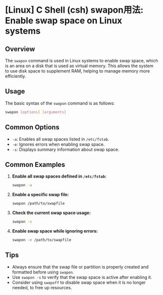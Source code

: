 # [Linux] C Shell (csh) swapon用法: Enable swap space on Linux systems

## Overview
The `swapon` command is used in Linux systems to enable swap space, which is an area on a disk that is used as virtual memory. This allows the system to use disk space to supplement RAM, helping to manage memory more efficiently.

## Usage
The basic syntax of the `swapon` command is as follows:

```bash
swapon [options] [arguments]
```

## Common Options
- `-a`: Enables all swap spaces listed in `/etc/fstab`.
- `-e`: Ignores errors when enabling swap space.
- `-s`: Displays summary information about swap space.

## Common Examples
1. **Enable all swap spaces defined in `/etc/fstab`:**
   ```bash
   swapon -a
   ```

2. **Enable a specific swap file:**
   ```bash
   swapon /path/to/swapfile
   ```

3. **Check the current swap space usage:**
   ```bash
   swapon -s
   ```

4. **Enable swap space while ignoring errors:**
   ```bash
   swapon -e /path/to/swapfile
   ```

## Tips
- Always ensure that the swap file or partition is properly created and formatted before using `swapon`.
- Use `swapon -s` to verify that the swap space is active after enabling it.
- Consider using `swapoff` to disable swap space when it is no longer needed, to free up resources.